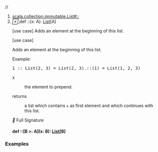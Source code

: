 //
<ol>
<li><a href="https://www.scala-lang.org/api/2.12.3/scala/collection/immutable/List.html#::(x:A):List[A]">scala.collection.immutable.List#::</a></li>
<li name="scala.collection.immutable.List#::" visbl="pub" class="indented0 " data-isabs="false" fullcomment="yes" group="Ungrouped"> <a id="::(x:A):List[A]"></a><a id="::(A):List[A]"></a> <span class="permalink"> <a href="../../../scala/collection/immutable/List.html#::(x:A):List[A]" title="Permalink"> <i class="material-icons"></i> </a> </span> <span class="modifier_kind"> <span class="modifier"></span> <span class="kind">def</span> </span> <span class="symbol"> <span title="gt4s: $colon$colon" class="name">::</span><span class="params">(<span name="x">x: <span class="extype" name="scala.collection.immutable.List.A">A</span></span>)</span><span class="result">: <a href="" class="extype" name="scala.collection.immutable.List">List</a>[<span class="extype" name="scala.collection.immutable.List.A">A</span>]</span> </span> <p class="shortcomment cmt">[use case] Adds an element at the beginning of this list.</p>
 <div class="fullcomment">
  [use case] 
  <div class="comment cmt">
   <p> Adds an element at the beginning of this list.</p>
   <p> Example:</p>
   <pre><span class="num">1</span> :: <span class="std">List</span>(<span class="num">2</span>, <span class="num">3</span>) = <span class="std">List</span>(<span class="num">2</span>, <span class="num">3</span>).::(<span class="num">1</span>) = <span class="std">List</span>(<span class="num">1</span>, <span class="num">2</span>, <span class="num">3</span>)</pre>
  </div>
  <dl class="paramcmts block">
   <dt class="param">
    x
   </dt>
   <dd class="cmt">
    <p>the element to prepend.</p>
   </dd>
   <dt>
    returns
   </dt>
   <dd class="cmt">
    <p>a list which contains <code>x</code> as first element and which continues with this list.</p>
   </dd>
  </dl>
  <dl class="attributes block"> 
   <div class="full-signature-block toggleContainer"> 
    <span class="toggle"> <i class="material-icons"></i> Full Signature </span> 
    <div class="hiddenContent full-signature-usecase">
     <h4 id="signature" class="signature"> <span class="modifier_kind"> <span class="modifier"></span> <span class="kind">def</span> </span> <span class="symbol"> <span title="gt4s: $colon$colon" class="name">::</span><span class="tparams">[<span name="B">B &gt;: <span class="extype" name="scala.collection.immutable.List.A">A</span></span>]</span><span class="params">(<span name="x">x: <span class="extype" name="scala.collection.immutable.List.::.B">B</span></span>)</span><span class="result">: <a href="" class="extype" name="scala.collection.immutable.List">List</a>[<span class="extype" name="scala.collection.immutable.List.::.B">B</span>]</span> </span> </h4>
    </div> 
   </div>
  </dl>
 </div> </li>
        </ol>


### Examples



